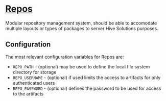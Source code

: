 # [Repos](http://repos.hive.pt)

Modular repository management system, should be able to accomodate multiple layouts
or types of packages to server Hive Solutions purposes.

## Configuration

The most relevant configuration variables for Repos are:

* `REPO_PATH` - (optional) may be used to define the local file system directory for storage
* `REPO_USERNAME` - (optional) if used limits the access to artifacts for only authenticated users
* `REPO_PASSWORD` - (optional) defines the password to be used for access to the artifacts
